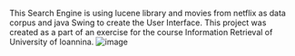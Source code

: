 This Search Engine is using lucene library and movies from netflix as data corpus and java Swing to create the User Interface. This project 
was created as a part of an exercise for the course Information Retrieval of University of Ioannina.
![image](https://user-images.githubusercontent.com/39134175/232825077-2380dd6c-2a9b-4e3a-a3d0-1fd32f763e78.png)

